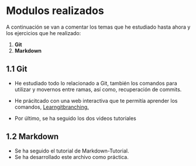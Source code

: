 # Modulos realizados

A continuación se van a comentar los temas que he estudiado hasta ahora y los ejercicios que he realizado:

1. **Git**
2. **Markdown**

## 1.1 Git

- He estudiado todo lo relacionado a Git, también los comandos para utilizar y movernos entre ramas, así como, recuperación de commits.

- He prácitcado con una web interactiva que te permitía aprender los comandos, [Learngitbranching.](https://learngitbranching.js.org/?locale=es_ES)

- Por último, se ha seguido los dos videos tutoriales

## 1.2 Markdown

- Se ha seguido el tutorial de Markdown-Tutorial.
- Se ha desarrollado este archivo como práctica.
